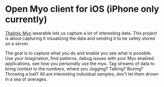 # Open Myo client for iOS (iPhone only currently)

[Thalmic Myo](https://developer.thalmic.com/downloads) wearable lets us capture a lot of interesting data.
This project is about capturing it visualizing the data and sending it to be safely stored on a server.

The goal is to capture what you do and enable you see what is possible. Use your imagination, 
find patterns, debug issues with your Myo enabled applications, see how you personally use the myo. 
Tag streams of data to bring context to the numbers, where you Jogging? Talking? Boxing? Throwing a ball?
All are interesting individual samples, don't let them drown in a sea of averages.
